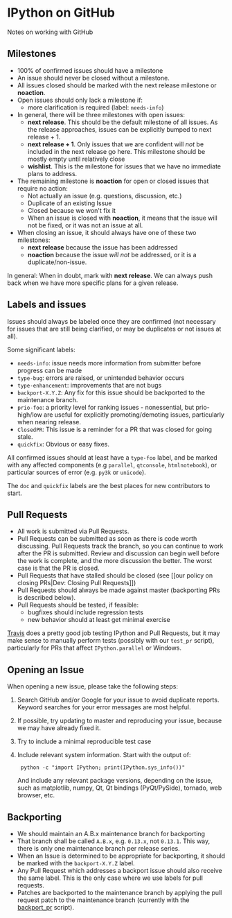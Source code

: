 # IPython on GitHub

Notes on working with GitHub

## Milestones

* 100% of confirmed issues should have a milestone
* An issue should never be closed without a milestone.
* All issues closed should be marked with the next release milestone or **noaction**.
* Open issues should only lack a milestone if:
    - more clarification is required (label: `needs-info`)
* In general, there will be three milestones with open issues:
    - **next release**. This should be the default milestone of all issues.  As the release approaches, issues can be explicitly bumped to next release + 1.
    - **next release + 1**.  Only issues that we are confident will *not* be included in the next release go here.  This milestone should be mostly empty until relatively close
    - **wishlist**.  This is the milestone for issues that we have no immediate plans to address.
* The remaining milestone is **noaction** for open or closed issues that require no action:
    - Not actually an issue (e.g. questions, discussion, etc.)
    - Duplicate of an existing Issue
    - Closed because we won't fix it 
    - When an issue is closed with **noaction**, it means that the issue will not be fixed, or it was not an issue at all.
* When closing an issue, it should always have one of these two milestones:
    - **next release** because the issue has been addressed
    - **noaction** because the issue *will not* be addressed, or it is a duplicate/non-issue.

In general: When in doubt, mark with **next release**.  We can always push back when we have more specific plans for a given release.


## Labels and issues

Issues should always be labeled once they are confirmed (not necessary for issues that are still being clarified, or may be duplicates or not issues at all).

Some significant labels:

* `needs-info`: issue needs more information from submitter before progress can be made
* `type-bug`: errors are raised, or unintended behavior occurs
* `type-enhancement`: improvements that are not bugs
* `backport-X.Y.Z`: Any fix for this issue should be backported to the maintenance branch.
* `prio-foo`: a priority level for ranking issues - nonessential, but prio-high/low are useful for explicitly promoting/demoting issues, particularly when nearing release.
* `ClosedPR`: This issue is a reminder for a PR that was closed for going stale.
* `quickfix`: Obvious or easy fixes.

All confirmed issues should at least have a `type-foo` label, and be marked with any affected components (e.g `parallel`, `qtconsole`, `htmlnotebook`), or particular sources of error (e.g. `py3k` or `unicode`).

The `doc` and `quickfix` labels are the best places for new contributors to start.


## Pull Requests

* All work is submitted via Pull Requests.
* Pull Requests can be submitted as soon as there is code worth discussing.  Pull Requests track the branch, so you can continue to work after the PR is submitted.  Review and discussion can begin well before the work is complete, and the more discussion the better.  The worst case is that the PR is closed.
* Pull Requests that have stalled should be closed (see [[our policy on closing PRs|Dev: Closing Pull Requests]])
* Pull Requests should always be made against master (backporting PRs is described below).
* Pull Requests should be tested, if feasible:
    - bugfixes should include regression tests
    - new behavior should at least get minimal exercise

[Travis](http://travis-ci.org/#!/ipython/ipython) does a pretty good job testing IPython and Pull Requests, but it may make sense to manually perform tests (possibly with our `test_pr` script), particularly for PRs that affect `IPython.parallel` or Windows.


## Opening an Issue

When opening a new issue, please take the following steps:

1. Search GitHub and/or Google for your issue to avoid duplicate reports.  Keyword searches for your error messages are most helpful.
2. If possible, try updating to master and reproducing your issue, because we may have already fixed it.
3. Try to include a minimal reproducible test case
4. Include relevant system information.  Start with the output of:

        python -c "import IPython; print(IPython.sys_info())"

   And include any relevant package versions, depending on the issue, such as matplotlib, numpy, Qt, Qt bindings (PyQt/PySide), tornado, web browser, etc.



## Backporting

* We should maintain an A.B.x maintenance branch for backporting
* That branch shall be called `A.B.x`, e.g. `0.13.x`, not `0.13.1`. This way, there is only one maintenance branch per release series.
* When an Issue is determined to be appropriate for backporting, it should be marked with the `backport-X.Y.Z` label.
* Any Pull Request which addresses a backport issue should also receive the same label.  This is the only case where we use labels for pull requests.
* Patches are backported to the maintenance branch by applying the pull request patch to the maintenance branch (currently with the [backport_pr](https://github.com/ipython/ipython/blob/master/tools/backport_pr.py) script).